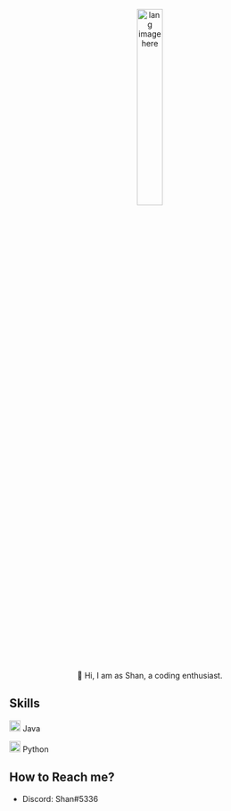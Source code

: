 <p align="center"><img width="30%" src="https://github.com/alansmathew/alansmathew/raw/master/lang.gif" alt="lang image here" /></p>

<p align="center">👋 Hi, I am as Shan, a coding enthusiast.<p>

## Skills
<img width="20" src="https://en.wikipedia.org/wiki/Java_(programming_language)#/media/File:Java_programming_language_logo.svg" /> Java

<img width="20" src="https://en.wikipedia.org/wiki/Python_(programming_language)#/media/File:Python-logo-notext.svg" /> Python

## How to Reach me?
- Discord: Shan#5336
